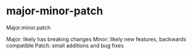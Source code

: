 # major-minor-patch

Major.minor.patch

Major: likely has breaking changes
Minor: likely new features, backwards compatible
Patch: small additions and bug fixes
